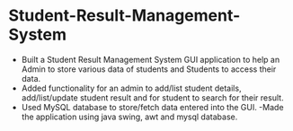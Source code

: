 # Student-Result-Management-System
 - Built a Student Result Management System GUI application to help an Admin to store various data of students and Students to access their data. 
 - Added functionality for an admin to add/list student details, add/list/update student result and for student to search for their result.
 - Used MySQL database to store/fetch data entered into the GUI.
 -Made the application using java swing, awt and mysql database.

